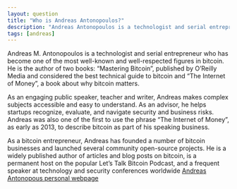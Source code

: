 ```yaml
---
layout: question
title: "Who is Andreas Antonopoulos?"
description: "Andreas Antonopoulos is a technologist and serial entrepreneur who has become one of the most well-known and well-respected figures in bitcoin. "
tags: [andreas]
---
```


Andreas M. Antonopoulos is a technologist and serial entrepreneur who has become one of the most well-known and well-respected figures in bitcoin. He is the author of two books: “Mastering Bitcoin”, published by O’Reilly Media and considered the best technical guide to bitcoin and “The Internet of Money”, a book about why bitcoin matters.

As an engaging public speaker, teacher and writer,  Andreas makes complex subjects accessible and easy to understand. As an advisor, he helps startups recognize, evaluate, and navigate security and business risks. Andreas was also one of the first to use the phrase “The Internet of Money”, as early as 2013, to describe bitcoin as part of his speaking business.

As a bitcoin entrepreneur, Andreas has founded a number of bitcoin businesses and launched several community open-source projects. He is a widely published author of articles and blog posts on bitcoin, is a permanent host on the popular Let’s Talk Bitcoin Podcast, and a frequent speaker at technology and security conferences worldwide
[Andreas Antonopous personal webpage](https://antonopoulos.com)
